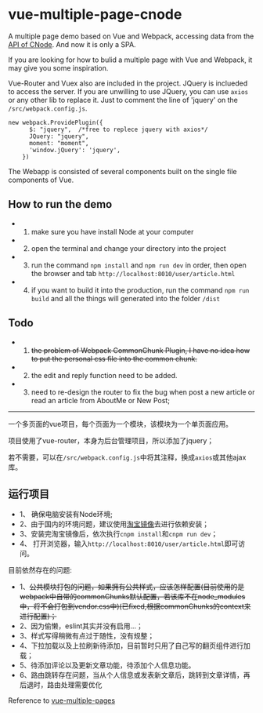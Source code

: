 # vue-multiple-page-cnode

A multiple page demo based on Vue and Webpack, accessing data from the [API of CNode](https://cnodejs.org/api). And now it is only a SPA. 

If you are looking for how to bulid a multiple page with Vue and Webpack, it may give you some inspiration.

Vue-Router and Vuex also are included in the project. JQuery is inclueded to access the server. If you are unwilling to use JQuery, you can use `axios` or any other lib to replace it. Just to comment the line of 'jquery' on the `/src/webpack.config.js`.

```
new webpack.ProvidePlugin({
      $: "jquery",  /*free to replece jquery with axios*/
      JQuery: "jquery",
      moment: "moment",
      'window.jQuery': 'jquery',
    })

```

The Webapp is consisted of several components built on the single file components of Vue. 

## How to run the demo
* 1. make sure you have install Node at your computer
* 2. open the terminal and change your directory into the project
* 3. run the command `npm install` and `npm run dev` in order, then open the browser and tab `http://localhost:8010/user/article.html`
* 4. if you want to build it into the production, run the command `npm run build` and all the things will generated into the folder `/dist`

## Todo
* 1. <del>the problem of Webpack CommonChunk Plugin, I have no idea how to put the personal css file into the common chunk.</del>
* 2. the edit and reply function need to be added.
* 3. need to re-design the router to fix the bug when post a new article or read an article from AboutMe or New Post;




-----
一个多页面的vue项目，每个页面为一个模块，该模块为一个单页面应用。

项目使用了vue-router，本身为后台管理项目，所以添加了jquery；

若不需要，可以在`/src/webpack.config.js`中将其注释，换成`axios`或其他ajax库。

## 运行项目
* 1、 确保电脑安装有Node环境;
* 2、由于国内的环境问题，建议使用[淘宝镜像](https://npm.taobao.org/)去进行依赖安装；
* 3、安装完淘宝镜像后，依次执行`cnpm install`和`cnpm run dev`；
* 4、 打开浏览器，输入`http://localhost:8010/user/article.html`即可访问。

目前依然存在的问题:
* 1、<del>公共模块打包的问题，如果拥有公共样式，应该怎样配置(目前使用的是webpack中自带的commonChunks默认配置，若该库不在node_modules中，将不会打包到vendor.css中)(已fixed,根据commonChunks的context来进行配置)；</del>
* 2、因为偷懒，eslint其实并没有启用...；
* 3、样式写得稍微有点过于随性，没有规整；
* 4、下拉加载以及上拉刷新待添加，目前暂时只用了自己写的翻页组件进行加载；
* 5、待添加评论以及更新文章功能，待添加个人信息功能。
* 6、路由跳转存在问题，当从个人信息或发表新文章后，跳转到文章详情，再后退时，路由处理需要优化

Reference to [vue-multiple-pages](https://github.com/Plortinus/vue-multiple-pages)

